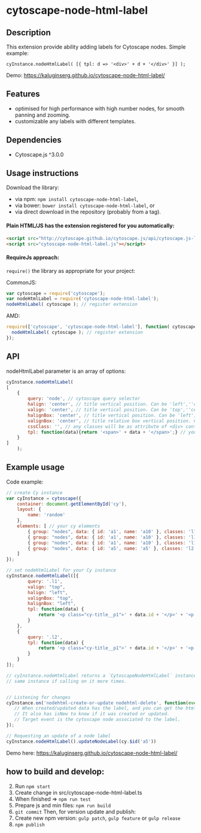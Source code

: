 cytoscape-node-html-label
================================================================================


## Description

This extension provide ability adding labels for Cytoscape nodes. Simple example:

`cyInstance.nodeHtmlLabel( [{ tpl: d => '<div>' + d + '</div>' }] );`

Demo: https://kaluginserg.github.io/cytoscape-node-html-label/

## Features
- optimised for high performance with high number nodes, for smooth panning and zooming.
- customizable any labels with different templates.

## Dependencies

 * Cytoscape.js ^3.0.0


## Usage instructions

Download the library:
 * via npm: `npm install cytoscape-node-html-label`,
 * via bower: `bower install cytoscape-node-html-label`, or
 * via direct download in the repository (probably from a tag).

#### Plain HTML/JS has the extension registered for you automatically:
```html
<script src="http://cytoscape.github.io/cytoscape.js/api/cytoscape.js-latest/cytoscape.min.js"></script>
<script src="cytoscape-node-html-label.js"></script>
```

#### RequireJs approach:
`require()` the library as appropriate for your project:

CommonJS:
```js
var cytoscape = require('cytoscape');
var nodeHtmlLabel = require('cytoscape-node-html-label');
nodeHtmlLabel( cytoscape ); // register extension
```

AMD:
```js
require(['cytoscape', 'cytoscape-node-html-label'], function( cytoscape, nodeHtmlLabel ){
  nodeHtmlLabel( cytoscape ); // register extension
});
```


## API

nodeHtmlLabel parameter is an array of options:

```js
cyInstance.nodeHtmlLabel(
[
    {
        query: 'node', // cytoscape query selector
        halign: 'center', // title vertical position. Can be 'left',''center, 'right'
        valign: 'center', // title vertical position. Can be 'top',''center, 'bottom'
        halignBox: 'center', // title vertical position. Can be 'left',''center, 'right'
        valignBox: 'center', // title relative box vertical position. Can be 'top',''center, 'bottom'
        cssClass: '', // any classes will be as attribute of <div> container for every title
        tpl: function(data){return '<span>' + data + '</span>';} // your html template here
    }
]
    );
```

## Example usage

Code example:
```js
// create Cy instance
var cyInstance = cytoscape({
    container: document.getElementById('cy'),
    layout: {
        name: 'random'
    },
    elements: [ // your cy elements
        { group: "nodes", data: { id: 'a1', name: 'a10' }, classes: 'l1' },
        { group: "nodes", data: { id: 'a1', name: 'a10' }, classes: 'l1' },
        { group: "nodes", data: { id: 'a1', name: 'a10' }, classes: 'l1' },
        { group: "nodes", data: { id: 'a5', name: 'a5' }, classes: 'l2' }
    ]
});

// set nodeHtmlLabel for your Cy instance
cyInstance.nodeHtmlLabel([{
        query: '.l1',
        valign: "top",
        halign: "left",
        valignBox: "top",
        halignBox: "left",
        tpl: function(data) {
            return '<p class="cy-title__p1">' + data.id + '</p>' + '<p  class="cy-title__p2">' + data.name + '</p>';
        }
    },
    {
        query: '.l2',
        tpl: function(data) {
            return '<p class="cy-title__p1">' + data.id + '</p>' + '<p  class="cy-title__p2">' + data.name + '</p>';
        }
    }
]);

// cyInstance.nodeHtmlLabel returns a `CytoscapeNodeHtmlLabel` instance, you will get the
// same instance if calling on it more times.


// Listening for changes
cyInstance.on('nodehtml-create-or-update nodehtml-delete', function(event, data) {
   // When created/updated data has the label, and you can get the html node with element.getNode()
   // It also has isNew to know if it was created or updated.
   // Target event is the cytoscape node associated to the label.
});

// Requesting an update of a node label
cyInstance.nodeHtmlLabel().updateNodeLabel(cy.$id('a5'))

```

Demo here: https://kaluginserg.github.io/cytoscape-node-html-label/


## how to build and develop:
2) Run `npm start`
2) Create change in src/cytoscape-node-html-label.ts
2) When finished => `npm run test`
2) Prepare js and min files: `npm run build`
2) `git commit`
Then, for version update and publish:
2) Create new npm version: `gulp patch`, `gulp feature` or `gulp release`
2) `npm publish`
